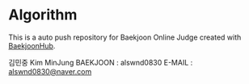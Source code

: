 # Algorithm
This is a auto push repository for Baekjoon Online Judge created with [BaekjoonHub](https://github.com/BaekjoonHub/BaekjoonHub).

김민중 Kim MinJung
BAEKJOON : alswnd0830
E-MAIL : alswnd0830@naver.com
